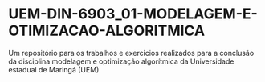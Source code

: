 # UEM-DIN-6903_01-MODELAGEM-E-OTIMIZACAO-ALGORITMICA
Um repositório para os trabalhos e exercicios realizados para a conclusão da disciplina modelagem e optimização algorítmica da Universidade estadual de Maringá (UEM)
